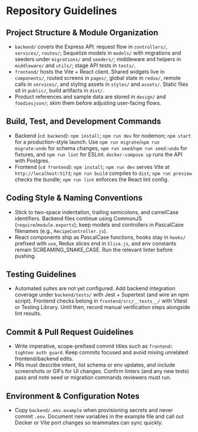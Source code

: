 # Repository Guidelines

## Project Structure & Module Organization
- `backend/` covers the Express API: request flow in `controllers/`, `services/`, `routes/`; Sequelize models in `models/` with migrations and seeders under `migrations/` and `seeders/`; middleware and helpers in `middleware/` and `utils/`; stage API tests in `tests/`.
- `frontend/` hosts the Vite + React client. Shared widgets live in `components/`, routed screens in `pages/`, global state in `redux/`, remote calls in `services/`, and styling assets in `styles/` and `assets/`. Static files sit in `public/`, build artifacts in `dist/`.
- Product references and sample data are stored in `design/` and `foodiesjson/`; skim them before adjusting user-facing flows.

## Build, Test, and Development Commands
- Backend (`cd backend`): `npm install`; `npm run dev` for nodemon; `npm start` for a production-style launch. Use `npm run migrate`/`npm run migrate:undo` for schema changes, `npm run seed`/`npm run seed:undo` for fixtures, and `npm run lint` for ESLint. `docker-compose up` runs the API with Postgres.
- Frontend (`cd frontend`): `npm install`; `npm run dev` serves Vite at `http://localhost:5173`; `npm run build` compiles to `dist`; `npm run preview` checks the bundle; `npm run lint` enforces the React lint config.

## Coding Style & Naming Conventions
- Stick to two-space indentation, trailing semicolons, and camelCase identifiers. Backend files continue using CommonJS (`require`/`module.exports`); keep models and controllers in PascalCase filenames (e.g., `RecipeController.js`).
- React components ship as PascalCase functions, hooks stay in `hooks/` prefixed with `use`, Redux slices end in `Slice.js`, and env constants remain SCREAMING_SNAKE_CASE. Run the relevant linter before pushing.

## Testing Guidelines
- Automated suites are not yet configured. Add backend integration coverage under `backend/tests/` with Jest + Supertest (and wire an npm script). Frontend checks belong in `frontend/src/__tests__/` with Vitest or Testing Library. Until then, record manual verification steps alongside lint results.

## Commit & Pull Request Guidelines
- Write imperative, scope-prefixed commit titles such as `frontend: tighten auth guard`. Keep commits focused and avoid mixing unrelated frontend/backend edits.
- PRs must describe intent, list schema or env updates, and include screenshots or GIFs for UI changes. Confirm linters (and any new tests) pass and note seed or migration commands reviewers must run.

## Environment & Configuration Notes
- Copy `backend/.env.example` when provisioning secrets and never commit `.env`. Document new variables in the example file and call out Docker or Vite port changes so teammates can sync quickly.

